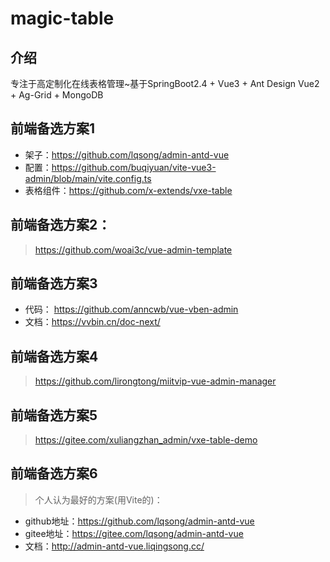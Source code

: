 # magic-table

## 介绍
专注于高定制化在线表格管理~基于SpringBoot2.4 + Vue3 + Ant Design Vue2 + Ag-Grid + MongoDB

## 前端备选方案1
+ 架子：https://github.com/lqsong/admin-antd-vue
+ 配置：https://github.com/buqiyuan/vite-vue3-admin/blob/main/vite.config.ts
+ 表格组件：https://github.com/x-extends/vxe-table

## 前端备选方案2：
> https://github.com/woai3c/vue-admin-template

## 前端备选方案3
+ 代码： https://github.com/anncwb/vue-vben-admin
+ 文档：https://vvbin.cn/doc-next/

## 前端备选方案4
> https://github.com/lirongtong/miitvip-vue-admin-manager

## 前端备选方案5
> https://gitee.com/xuliangzhan_admin/vxe-table-demo

## 前端备选方案6
> 个人认为最好的方案(用Vite的)：
+ github地址：https://github.com/lqsong/admin-antd-vue
+ gitee地址：https://gitee.com/lqsong/admin-antd-vue
+ 文档：http://admin-antd-vue.liqingsong.cc/

